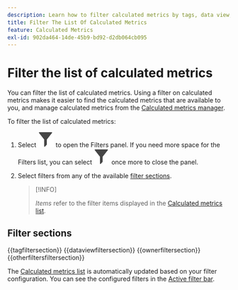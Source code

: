 ```yaml
---
description: Learn how to filter calculated metrics by tags, data view, owners, and other filters.
title: Filter The List Of Calculated Metrics
feature: Calculated Metrics
exl-id: 902da464-14de-45b9-bd92-d2db064cb095
---
```

# Filter the list of calculated metrics

You can filter the list of calculated metrics. Using a filter on calculated metrics makes it easier to find the calculated metrics that are available to you, and manage calculated metrics from the [Calculated metrics manager](cm-manager.md). 


To filter the list of calculated metrics:

1. Select ![Filter](/help/assets/icons/Filter.svg) to open the Filters panel. If you need more space for the Filters list, you can select ![Filter](/help/assets/icons/Filter.svg) once more to close the panel.
1. Select filters from any of the available [filter sections](#filter-sections). 
   
   >[!INFO]
   >
   >*Items* refer to the filter items displayed in the [Calculated metrics list](cm-manager.md#filters-list).
   > 

## Filter sections

{{tagfiltersection}} 
{{dataviewfiltersection}}
{{ownerfiltersection}}
{{otherfiltersfiltersection}}


The [Calculated metrics list](cm-manager.md#filters-list) is automatically updated based on your filter configuration. You can see the configured filters in the [Active filter bar](cm-manager.md#active-filter-bar).
